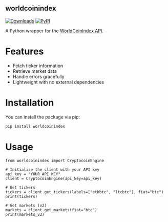 ## worldcoinindex

[![Downloads](https://static.pepy.tech/badge/worldcoinindex)](https://pepy.tech/project/worldcoinindex)
[![PyPI](https://badge.fury.io/py/worldcoinindex.svg)](https://pypi.org/project/worldcoinindex/)

A Python wrapper for the [WorldCoinIndex API](https://www.worldcoinindex.com/apiservice).

# Features

- Fetch ticker information
- Retrieve market data
- Handle errors gracefully
- Lightweight with no external dependencies

# Installation

You can install the package via pip:

```bash
pip install worldcoinindex
```
# Usage

```
from worldcoinindex import CryptocoinEngine

# Initialize the client with your API key
api_key = "YOUR_API_KEY"
client = CryptocoinEngine(api_key=api_key)

# Get tickers
tickers = client.get_tickers(labels=["ethbtc", "ltcbtc"], fiat="btc")
print(tickers)

# Get markets (v2)
markets = client.get_markets(fiat="btc")
print(markets_v2)
```

